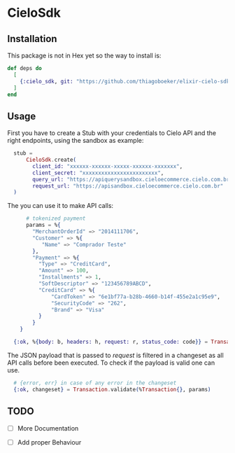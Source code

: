 # CieloSdk

## Installation

This package is not in Hex yet so the way to install is:

```elixir
def deps do
  [
    {:cielo_sdk, git: "https://github.com/thiagoboeker/elixir-cielo-sdk.git"}
  ]
end
```

## Usage

First you have to create a Stub with your credentials to Cielo API and the right endpoints, using the sandbox as example:

```elixir
  stub =
      CieloSdk.create(
        client_id: "xxxxxx-xxxxxx-xxxxx-xxxxxx-xxxxxxx",
        client_secret: "xxxxxxxxxxxxxxxxxxxxxxxx",
        query_url: "https://apiquerysandbox.cieloecommerce.cielo.com.br",
        request_url: "https://apisandbox.cieloecommerce.cielo.com.br"
  )
```

The you can use it to make API calls:

```elixir
      # tokenized payment
      params = %{  
        "MerchantOrderId" => "2014111706",
        "Customer" => %{  
           "Name" => "Comprador Teste"
        },
        "Payment" => %{  
          "Type" => "CreditCard",
          "Amount" => 100,
          "Installments" => 1,
          "SoftDescriptor" => "123456789ABCD",
          "CreditCard" => %{  
              "CardToken" => "6e1bf77a-b28b-4660-b14f-455e2a1c95e9",
              "SecurityCode" => "262",
              "Brand" => "Visa"
          }
        }
    }
```

```elixir
  {:ok, %{body: b, headers: h, request: r, status_code: code}} = Transaction.request(%Transaction{}, stub, params)
```

The JSON payload that is passed to _*request*_ is filtered in a changeset as all API calls before been executed. To check if the payload is valid one can use.

```elixir
  # {error, err} in case of any error in the changeset
  {:ok, changeset} = Transaction.validate(%Transaction{}, params)
```

## TODO

- [ ] More Documentation
- [ ] Add proper Behaviour  


